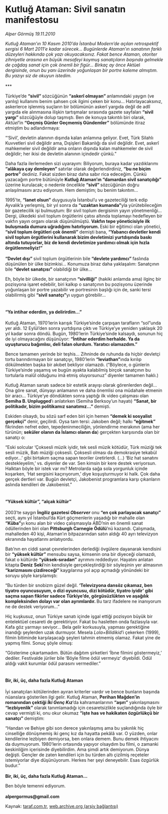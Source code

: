 # Kutluğ Ataman: Sivil sanatın manifestosu

*Alper Görmüş 19.11.2010*

<div class="yazi"><p><i>Kutluğ Ataman’ın 10 Kasım 2010’da İstanbul Modern’de açılan retrospektif sergisi 6 Mart 2011’e kadar sürecek... Bugünlerde Ataman’ın sanatının farklı düzeyleri hakkında çok yazı okuyacaksınız. Fakat bence Ataman, otoriter zihniyetle arasına en büyük mesafeyi koymuş sanatçıların başında gelmekle de çağdaş sanat için çok önemli bir figür... Birkaç ay önce </i>Aktüel<i> dergisinde, onun bu yanı üzerinde yoğunlaşan bir portre kaleme almıştım. Bu yazıyı siz de okuyun istedim. <br/><br/></i>***</p>
<p>Türkiye’de <b>“sivil” </b>sözcüğünün <b>“askerî olmayan” </b>anlamındaki yaygın (ve yanlış) kullanımı benim şahsen çok ilgimi çeken bir konu... Hatırlayacaksınız, askerlerce işlenmiş suçların bir bölümünün askerî yargıda değil de adlî yargıda ele alınmasına ilişkin tartışmalar sırasında gazete sayfaları <b>“sivil yargı” </b>sözcüğüyle dolup taşmıştı. Ben de konuya takıntılı biri olarak, <i>Aktüel</i>’in <b>“Geçmiş Günler Geçmemiş Gündemler”</b> bölümünde itiraz etmiştim bu adlandırmaya:</p>
<p>“‘Sivil’, devletin alanının dışında kalan anlamına geliyor. Evet, Türk Silahlı Kuvvetleri sivil değildir ama, Dışişleri Bakanlığı da sivil değildir. Evet, askerî mahkemeler sivil değildir ama onların dışında kalan mahkemeler de sivil değildir; her ikisi de devletin alanının içindedir çünkü.”</p>
<p>Daha fazla ilerlemeden sizi uyarayım: Biliyorum, buraya kadar yazdıklarımı <b>“alâkaya çay demleyen” </b>satırlar olarak değerlendirdiniz, <b>“bu ne biçim portre”</b> dediniz. Fakat sizden biraz daha sabır rica edeceğim. Çünkü yazacağım portre bütünüyle <b>Kutluğ Ataman’ın “damardan sivil sanatçılığı”</b> üzerine kurulacak; o nedenle öncelikle <b>“sivil” </b>sözcüğünün doğru anlaşılmasını arzu ediyorum. Hem demiştim; bu benim takıntım...</p>
<p>1995’te, <b>“lanet olsun”</b> duygusuyla İstanbul’u ve gazeteciliği terk edip Ayvalık’a yerleşmiş, bir yıl sonra da <b>“uzaktan kumanda”</b>yla yürütebileceğim bir gazetecilik işi bulmuştum: Bir sivil toplum dergisinin yayın yönetmenliği... Dergi, ülkedeki sivil toplum örgütlerini çatısı altında toplamayı hedefleyen bir vakfın yayın organı olarak düşünülmüştü. <b>Vakfın tepe yöneticisiyle ilk buluşmada dumura uğradığımı hatırlıyorum. </b>Eski bir eğitimci olan yönetici, <b>“sivil toplum örgütleri çok önemli”</b> demişti bana, <b>“Yabancı devletler kendi sivil toplum örgütlerini kullanarak bizim devletimizi yurtdışında baskı altında tutuyorlar, biz de kendi devletimize yardımcı olmak için hızla örgütlenmeliyiz!”<br/><br/></b><b>“Devlet dışı” </b>sivil toplum örgütlerinin bile <b>“devlete yardımcı” </b>faslında düşünülen bir ülke bizimkisi... Konumuza biraz daha yaklaşalım: Sanatçının bile <b>“devlet</b> <b>sanatçısı” </b>olabildiği bir ülke...</p>
<p>Eh, böyle bir ülkede, bir sanatçının <b>“sivilliği”</b> (hakiki anlamda ama) ilginç bir pozisyona işaret edebilir, biri kalkıp o sanatçının bu pozisyonu üzerinde yoğunlaşan bir portre yazabilir ve portresinin başlığı için de, sanki tersi olabilirmiş gibi <b>“sivil</b> <b>sanatçı”</b>yı uygun görebilir...</p>
<h4><br/>“Ya intihar ederdim, ya delirirdim...”</h4>
<p>Kutluğ Ataman, 1970’lerin karışık Türkiye’sinde çarpışan tarafların “sol”unda yer aldı. 12 Eylül’den sonra yurtdışına çıktı ve Türkiye’ye yeniden yaklaşık 20 yıl kadar sonra döndü. Bugün, 1980’lerin Türkiye’sinde kalsaydı, sonunun hiç de iyi olmayacağını düşünüyor: <b>“İntihar ederdim herhalde. Ya da uyuşturucu bağımlısı, deli falan olurdum. Yaratıcı olamazdım.” </b></p>
<p>Bence tamamen yerinde bir teşhis... Zihninde de ruhunda da hiçbir devletçi tortu barındırmayan bir sanatçıyı, 1980’lerin <b>“leviathan”</b>ında kırılıp dökülmekten başka bir akıbet bekliyor olamazdı. (“Böylece, o günlerin Türkiye’sinde yaşamış ve bugün ayakta kalabilmiş birçok sanatçının bu tortularla malûl olduğunu imâ etmiş oluyorsunuz” diyenler tamamen haklı.)</p>
<p>Kutluğ Ataman sanatı sadece bir estetik arayışı olarak görenlerden değil... Ona göre sanat, dünyayı anlamanın ve daha önemlisi ona müdahale etmenin bir aracı... Türkiye’ye döndükten sonra yaptığı ilk video çalışması olan <b>Semiha B. Unplugged</b>’ı anlatırken (Semiha Berksoy’un hayatı) <b>“Sanat, bir politikadır, bizim politikamız sanatımız...” </b>demişti.</p>
<p>Eskiden olsaydı, bu sözü sarf eden biri için hemen <b>“demek ki sosyalist gerçekçi”</b> denir, geçilirdi. Oysa tam tersi: Jakoben değil; halkı <b>“eğitmek” </b>fikrinden nefret eden, tepedeninmeciliğin, yönlendirme merakının (ama her türünün; <b>seküler olanın da İslamcı olanın da</b>) gerçekten karşısında olan bir sanatçı o: </p>
<p>“Eski solcular ‘Çoksesli müzik iyidir, tek sesli müzik kötüdür, Türk müziği tek sesli müzik, Batı müziği çoksesli. Çoksesli olması da demokrasiye tekabül ediyor...’ gibi birtakım saçma sapan teoriler üretirlerdi. (...) ‘Biz hat sanatını destekleyelim,’ vs. diyenler de var. Sen kimsin bir kere destek veriyorsun. Halktan böyle bir istek var mı? Metrolarda sağa sola yorgunluk içinde koşarken, ‘Hat sergisini kaçırıyorum,’ diye koşuşturmuyor ki halk. Çok daha gerçek dertleri var. Bugün devletçi, Jakobenist programlara karşı çıkanların aslında kendileri de Jakobenist.”</p>
<h4><br/>“Yüksek kültür”, “alçak kültür”</h4>
<p>2003’te saygın <b>İngiliz gazetesi <i>Observer</i></b> onu <b>“en çok parlayacak sanatçı” </b>seçti, aynı yıl İstanbul’da Kürt göçmenlerin yaşadığı bir mahalle olan <b>“Küba”</b>yı konu alan bir video çalışmasıyla ABD’nin en önemli sanat ödüllerinden biri olan <b>Pittsburgh Carnegie Ödülü</b>’nü kazandı. Çalışmada, mahalleden 40 kişi, Ataman’ın bitpazarından satın aldığı 40 ayrı televizyon ekranında hayatlarını anlatıyordu.</p>
<p>Batı’nın en ciddi sanat çevrelerinden derlediği övgülere dayanarak kendisini bir <b>“yüksek kültür”</b> mensubu saysa, kimsenin ona bir diyeceği olamazdı, fakat o kültürde <b>“yüksek-sıradan”</b> ayrımını reddediyor. Hayatını anlatan kitapta <b>Deniz</b> <b>Seki</b>’nin kendisiyle gerçekleştirdiği bir söyleşinin yer almasının <b>“karizmasını çizdireceği” </b>kaygılarına yol açıp açmadığı yönündeki bir soruyu şöyle karşılamıştı:</p>
<p>“Bu türden bir snobizm güzel değil. <b>‘Televizyona dansöz çıkamaz, ben tiyatro oyuncusuyum, o dizi oyuncusu, dizi kötüdür, tiyatro iyidir’ gibi saçma sapan fikirler sadece Türkiye’de, görgüsüzlükten ve aşağılık kompleksinden dolayı var olan ayrımlardır. </b>Bu tarz ifadelere ne inanıyorum ne de destek veriyorum...” </p>
<p>Hiç kuşkusuz, onun Türkiye sanatı içinde işgal ettiği pozisyon büyük bir entelektüel cesareti de gerektiriyor. Fakat bu hasletten onda fazlasıyla var. Kafa göz yarmayı seviyor... Bela gelir korkusuyla, yapması gerektiğine inandığı şeylerden uzak durmuyor. Mesela <i>Lola+Bilidikid</i>’i çekerken (1999), filmin bitiminde karşılaşacağı şeyleri tahmin etmemiş olamaz. Fakat yine de yapmış filmi. Sonuç şöyle olmuş:</p>
<p>“Gösterime çıkartamadım. Bütün dağıtım şirketleri ‘İbne filmini göstermeyiz,’ dediler. Festivalde jüriler bile ‘Böyle filme ödül vermeyiz’ diyebildi. Ödül aldığı vakit kurumlar ödül parasını vermediler.”</p>
<h4><br/>Bir, iki, üç, daha fazla Kutluğ Ataman</h4>
<p>İyi sanatçıları kötülerinden ayıran kriterler vardır ve bence bunların başında nüanslara gösterilen ilgi gelir. Kutluğ Ataman, <b>Perihan Mağden’in romanından çektiği <i>İki Genç Kız</i></b>’da kahramanlarının <b>“aşırı”</b> yakınlaşmasını <b>“lezbiyenlik” </b>olarak tanımlamadığı için cesaretsizlikle suçlandığında öyle bir cevap vermişti ki, onu okur okumaz <b>“işte has ve hakikaten özgürlükçü bir sanatçı” </b>demiştim:</p>
<p>“Handan ve Behiye gibi son derece yakınlaşmış ama bu yakınlık hiç cinselliğe dönüşmemiş iki genç kız da hayatta pekâlâ var. O yüzden, onlar kendilerine lezbiyen demiyorsa, ben onlara demem. Bunu demek ihtiyacını da duymuyorum. 1980’lerin ortasında yapıyor olsaydım bu filmi, o zamanki keskinliğim içerisinde diyebilirdim. Ama şimdi artık demiyorum. Dünya değişti. Gençler de zaten kendileri için bu türden altı çizilmiş reçeteler istemiyorlar diye düşünüyorum. Herkes her şeyi deneyebilir. Esas özgürlük budur.” <br/><br/><b>Bir, iki, üç, daha fazla Kutluğ Ataman...</b></p>
<p>Ben böyle temenni ediyorum.<br/><br/><b>alpergormus@gmail.com</b></p></div>

Kaynak: [taraf.com.tr](http://www.taraf.com.tr:80/alper-gormus/makale-kutlug-ataman-sivil-sanatin-manifestosu.htm), [web.archive.org (arşiv bağlantısı)](http://web.archive.org/web/20101123004454/http://www.taraf.com.tr:80/alper-gormus/makale-kutlug-ataman-sivil-sanatin-manifestosu.htm)
